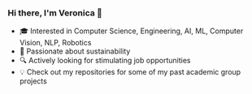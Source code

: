 ### Hi there, I'm Veronica 👋

- 🎓 Interested in Computer Science, Engineering, AI, ML, Computer Vision, NLP, Robotics
- 🌱 Passionate about sustainability
- 🔍 Actively looking for stimulating job opportunities
- 💡 Check out my repositories for some of my past academic group projects
